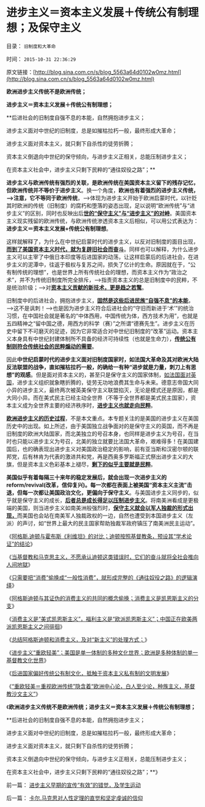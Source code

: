 # 进步主义＝资本主义发展＋传统公有制理想；及保守主义

目录： `旧制度和大革命` 

时间： `2015-10-31 22:36:29` 

原文链接：[http://blog.sina.com.cn/s/blog_5563a64d0102w0mz.html](http://blog.sina.com.cn/s/blog_5563a64d0102w0mz.html)

**欧洲进步主义传统不是欧洲传统；**

**进步主义＝资本主义发展＋传统公有制理想；**

**后进社会的旧制度自强不息的本能，自然拥抱进步主义；

进步主义面对中世纪的旧制度，总是如摧枯拉朽一般，最终形成大革命；

进步主义面对资本主义，就只剩下自杀性的徒劳折腾；

资本主义倒退向中世纪的保守倾向，与进步主义正相关，总能压制进步主义；

在资本主义社会中，进步主义只剩下民粹的“通往奴役之路”；**

**进步主义与欧洲传统有强烈的关联，是欧洲传统在美国资本主义留下的残存记忆，但欧洲传统并不等价于进步主义**。换一个角度，**欧洲也有着强烈的进步主义传统，——>注意，它不等同于欧洲传统**，——>体现为进步主义开始于欧洲启蒙时代，以针贬其时欧洲的传统（旧制度）的腐朽和堕落的姿态出现，足以说明“欧洲传统”与“进步主义”的区别，同时也反映出后[**世的“保守主义”与“进步主义”的对峙**](../../../2012/3/18/传统知识分子“传统＝公有制＝五毛卫道”.md)。美国资本主义现实残留的欧洲传统，与欧洲传统渗透资本主义后相似，可以用公式表达为：**进步主义＝资本主义发展+传统公有制理想**。

这样就解释了，为什么在中世纪启蒙时代的进步主义，以反对旧制度的面目出现，[**而到了美国资本主义时代，就为复辟旧社会而奋斗**](../../../2015/10/28/中国进步主义的共同误区是“重欧轻美”；.md)。同样也可以解释，为什么进步主义可以主宰了中俄日本印度等后进国家的动荡，让这样启蒙后的后进社会，在进步主义的泥潭中，往返于极权与复苏之间，损失了亿计的生命。原因就在于，“公有制传统的理想”，也是世界上所有传统社会的理想，而资本主义作为“政治之术”，并不为传统旧制度所完全排斥，——>指责资本主义的总是旧制度中的民粹，不是统治阶级；——>对[**资本主义贡献的新技术，更是趋之若鹜**](../../../2011/11/19/公有制缺乏创造力，疯狂追求高新技术，.md)。

旧制度中的后进社会，拥抱进步主义，[**固然是这些后进民族“自强不息”的本能**](../../../2014/9/5/孔儒文化人士偏好西方左派观点的原因.md)，——>这不是讽刺！——>也是因为进步主义符合后进社会的“守旧而新进于‘术’”的统治习惯，在中国社会就是著名的“中体西用，中国传统为体，西方技术为用”，也就是五四精神之“留中国之德，用西方的科学（赛）”之所谓“德赛先生”。进步主义在历史中留下不可磨灭的足迹，因为它非常适合对中世纪旧制度的“改革”运动。资本主义本身具有中世纪封建体制所不具备的经济可持续性（也就是生命力），[**传统公有制则符合传统社会的民粹煽动的需要**](../../../2009/8/2/行政监管无法减少腐败，无法控制特权最大化定律.md)。

因此**中世纪启蒙时代的进步主义面对旧制度国家时，如法国大革命及其对欧洲大陆反法联盟的战争，直如摧枯拉朽一般，的确给一有种“进步就是力量，刺刀上有思想”的观感**。但是面对资本主义的，甚至只是保守主义的国家体制，[如法国面对英国](../../../2011/3/12/法国大革命是社会主义民粹运动.md)，进步主义组织就象瞎折腾的，徒劳无功地浪费其生命与未来。德意志帝国大同小异的进步主义，最终两次被英美保守主义联盟掐灭，无论是模式还是原因，都是大同小异。而在美式民主已经主动全世界（不等于全世界都是美式民主国家），资本主义成为全世界主要的经济秩序时，[**进步主义也就走向民粹**](../../../2011/5/13/美英法是用错误的方式推行错误的民主（民粹）.md)。

[**欧洲进步主义的历史过程**](../../../2014/12/7/从中世纪欧洲帝王的进步，理解现代左派的反动.md)，不是本文重点。本专题关注的是美国的进步主义在美国历史中的出现。如上所述，由于美国独立战争面对的是保守主义的英国，而不再是旧制度的欧洲大陆国家，而北美独立的号召本身，也同样是进步主义为号召，在当时也只能以进步主义为号召，北美的独立就要比法国大革命，艰难得多！在美国建国后，也的确表现出进步主义对美国政治稳定的影响，前有亚当斯和汉密尔顿的联邦党，后有林肯为代表的激进共和党，再是西奥多罗斯福正式祭出进步主义的大旗，但是资本主义色彩基本上褪尽，[**剩下的似乎主要就是民粹**](../../../2013/1/22/炒作贫富差距，不是毛左就是民粹，至少是纳粹.md)。

**美国似乎有着每隔三十来年的稳定发展后，就会出现一次进步主义的reform/revival(改革，信仰复兴)。每一次都在表面上被美国“资本主义主流”击退，但每一次都让美国政治文化，更偏向于保守主义**。与美国进步主义同步的，似乎就是保守主义的成长，[**后者总是成长得足以压制进步主义**](../../../2013/11/20/美国的选举不能保证美国的民主，美国变修的两种可能形式.md)。将南美洲看成是更极端的美国，则当进步主义如南美洲般强烈时，[**保守主义就会以军人独裁的形式出现，**](../../../2012/2/17/革命是害怕被澄清的暴力建构，皮诺切特和阿连德.md)而美国也会站在南美军人独裁政权的一边，自然也遭受到本国进步主义（左派）的声讨，如“世界上最大的民主国家帮助独裁军政府镇压了南美洲民主运动”。

《[阿格斯.迪顿与霍布斯《利维坦》的对比；迪顿按照基督教条，预设其“学术论证”的结论](../../../2015/10/21/阿格斯.迪顿的观点和信仰，与霍布斯《利维坦》的对比；.md)》

《[当基督教和马克思主义，不愿承认迪顿这类错误时，它们的奋斗就将全社会推向人间地獄](../../../2015/10/22/阿格斯.迪顿迪顿偷换“消费”概念为“一般消费”.md)》

《[只需要把“消费”偷换成“一般性消费”，就形成完整的《通往奴役之路》的逻辑演绎](../../../2015/10/23/阿古斯.迪顿“论证”殖民主义的历史合理性和现实必要性.md)》

《[阿格斯迪顿与其证伪的消费主义的共同的概念偷换；消费主义是凯恩斯主义的分支](../../../2015/10/25/阿格斯迪顿与其证伪的消费主义的共同的概念偷换；.md)》

《[消费主义是“美式凯恩斯主义”，福利主义是“欧派凯恩斯主义”；中国正在欧美两派凯恩斯主义之间徘徊](../../../2015/10/26/阿格斯.迪顿与其反对的消费主义，同属凯恩斯主义.md)》

《[总结阿格斯迪顿和消费主义，及对“新主义”的处理方式；](../../../2015/10/27/总结阿格斯迪顿和消费主义，及对“新主义”的处理方式；.md)》

《[进步主义“重欧轻美”；美国是单一体制的多种文化世界；欧洲是多种体制的单一基督教文化世界](../../../2015/10/28/中国进步主义的共同误区是“重欧轻美”；.md)》

《[后进国家偏好传统公有制文化，抵触于资本主义私有制的文明发展](../../../2015/10/29/卡尔.马克思对人性定理的直觉和坚定虔诚的信仰.md)》

《[“重欧轻美＝重视欧洲传统”隐含着“欧洲中心论，白人至少论，种族主义，基督教沙文主义”](../../../2015/10/31/“重欧轻美”等价于自我认定为“劣等民族，劣等文化”.md)》

《**欧洲进步主义传统不是欧洲传统；进步主义＝资本主义发展＋传统公有制理想；**

**后进社会的旧制度自强不息的本能，自然拥抱进步主义；

进步主义面对中世纪的旧制度，总是如摧枯拉朽一般，最终形成大革命；

进步主义面对资本主义，就只剩下自杀性的徒劳折腾；

资本主义倒退向中世纪的保守倾向，与进步主义正相关，总能压制进步主义；

在资本主义社会中，进步主义只剩下民粹的“通往奴役之路”；**》

前一篇： [进步主义早期的宣传“有效”的错觉，及学生运动](../../../2015/11/6/进步主义早期的宣传“有效”的错觉，及学生运动.md)

后一篇： [卡尔.马克思对人性定理的直觉和坚定虔诚的信仰](../../../2015/10/29/卡尔.马克思对人性定理的直觉和坚定虔诚的信仰.md)

